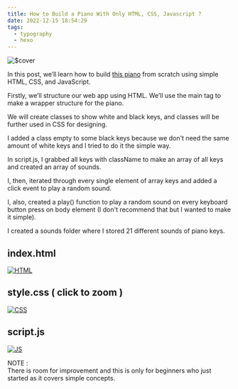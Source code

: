 ```yaml
---
title: How to Build a Piano With Only HTML, CSS, Javascript ?
date: 2022-12-15 18:54:29
tags: 
  - typography
  - hexo
---
```

![$cover](images/code.webp)

In this post, we’ll learn how to build [this piano](https://javascript-piano-lotfijb.netlify.app) from scratch using simple HTML, CSS, and JavaScript.

Firstly, we’ll structure our web app using HTML. We’ll use the main tag to make a wrapper structure for the piano.

We will create classes to show white and black keys, and classes will be further used in CSS for designing.

I added a class empty to some black keys because we don't need the same amount of white keys and I tried to do it the simple way.

In script.js, I grabbed all keys with className to make an array of all keys and created an array of sounds.

I, then, iterated through every single element of array keys and added a click event to play a random sound.

I, also, created a play() function to play a random sound on every keyboard button press on body element (I don't recommend that but I wanted to make it simple).

I created a sounds folder where I stored 21 different sounds of piano keys.

[](#indexhtml)index.html
------------------------

[![HTML](https://res.cloudinary.com/practicaldev/image/fetch/s--AqHrw2rS--/c_limit%2Cf_auto%2Cfl_progressive%2Cq_auto%2Cw_880/https://dev-to-uploads.s3.amazonaws.com/uploads/articles/x8qju1wrknh426chh6en.png)](https://res.cloudinary.com/practicaldev/image/fetch/s--AqHrw2rS--/c_limit%2Cf_auto%2Cfl_progressive%2Cq_auto%2Cw_880/https://dev-to-uploads.s3.amazonaws.com/uploads/articles/x8qju1wrknh426chh6en.png)

[](#stylecss-click-to-zoom-)style.css ( click to zoom )
-------------------------------------------------------

[![CSS](https://res.cloudinary.com/practicaldev/image/fetch/s--0f-_9Uhq--/c_limit%2Cf_auto%2Cfl_progressive%2Cq_auto%2Cw_880/https://dev-to-uploads.s3.amazonaws.com/uploads/articles/9196a4jg6rna5c89r9e8.png)](https://res.cloudinary.com/practicaldev/image/fetch/s--0f-_9Uhq--/c_limit%2Cf_auto%2Cfl_progressive%2Cq_auto%2Cw_880/https://dev-to-uploads.s3.amazonaws.com/uploads/articles/9196a4jg6rna5c89r9e8.png)

[](#scriptjs)script.js
----------------------

[![JS](https://res.cloudinary.com/practicaldev/image/fetch/s--fY-2ba_Z--/c_limit%2Cf_auto%2Cfl_progressive%2Cq_auto%2Cw_880/https://dev-to-uploads.s3.amazonaws.com/uploads/articles/ptfpfqkuaiamqrsjukb6.png)](https://res.cloudinary.com/practicaldev/image/fetch/s--fY-2ba_Z--/c_limit%2Cf_auto%2Cfl_progressive%2Cq_auto%2Cw_880/https://dev-to-uploads.s3.amazonaws.com/uploads/articles/ptfpfqkuaiamqrsjukb6.png)

NOTE :  
There is room for improvement and this is only for beginners who just started as it covers simple concepts.